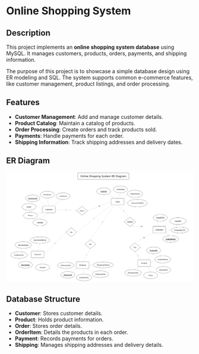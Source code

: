 # Online Shopping System

## Description

This project implements an **online shopping system database** using MySQL. It manages customers, products, orders, payments, and shipping information.

The purpose of this project is to showcase a simple database design using ER modeling and SQL. The system supports common e-commerce features, like customer management, product listings, and order processing.

## Features

-   **Customer Management**: Add and manage customer details.
-   **Product Catalog**: Maintain a catalog of products.
-   **Order Processing**: Create orders and track products sold.
-   **Payments**: Handle payments for each order.
-   **Shipping Information**: Track shipping addresses and delivery dates.

## ER Diagram

![ER Diagram](ERD/OnlineShoppingERD.jpeg)

## Database Structure

-   **Customer**: Stores customer details.
-   **Product**: Holds product information.
-   **Order**: Stores order details.
-   **OrderItem**: Details the products in each order.
-   **Payment**: Records payments for orders.
-   **Shipping**: Manages shipping addresses and delivery details.
